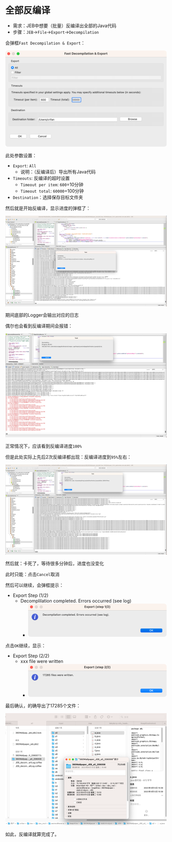 # 全部反编译

* 需求：JEB中想要（批量）反编译出全部的Java代码
* 步骤：`JEB`->`File`->`Export`->`Decompilation`

会弹框`Fast Decompilation & Export`：

![jeb_fast_decompilation_export](../../../assets/img/jeb_fast_decompilation_export.png)

此处参数设置：

* `Export`: `All`
  * 说明：（反编译后）导出所有Java代码
* `Timeouts`: 反编译的超时设置
  * `Timeout per item`: `600`=10分钟
  * `Timeout total`: `60000`=100分钟
* `Destination`：选择保存目标文件夹

然后就是开始反编译，显示进度的弹框了：

![jeb_decompiling_progress_15](../../../assets/img/jeb_decompiling_progress_15.jpg)

期间底部的Logger会输出对应的日志

偶尔也会看到反编译期间会报错：

![jeb_decompiling_log_error](../../../assets/img/jeb_decompiling_log_error.jpg)

正常情况下，应该看到反编译进度`100%`

但是此处实际上先后2次反编译都出现：反编译进度到`95%`左右：

![jeb_decompile_stuck_95_percent](../../../assets/img/jeb_decompile_stuck_95_percent.jpg)

然后就：卡死了，等待很多分钟后，进度也没变化

此时只能：点击`Cancel`取消

然后可以继续，会弹框提示：

* Export Step (1/2)
  * Decomplilation completed. Errors occurred (see log)
    * ![jeb_decompile_export_step_1_2](../../../assets/img/jeb_decompile_export_step_1_2.png)

点击`OK`继续，显示：

* Export Step (2/2)
  * xxx file were written
    * ![jeb_decompile_export_step_2_2](../../../assets/img/jeb_decompile_export_step_2_2.png)

最后确认，的确导出了17285个文件：

![jeb_decompiled_exported_17k_files](../../../assets/img/jeb_decompiled_exported_17k_files.png)

如此，反编译就算完成了。
